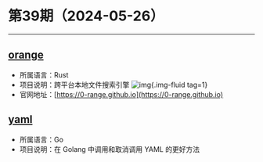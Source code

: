 # 第39期（2024-05-26）

---
## [orange](https://github.com/naaive/orange)
- 所属语言：Rust
- 项目说明：跨平台本地文件搜索引擎
![img](https://mirror.ghproxy.com/https://raw.githubusercontent.com/xiaoxuan6/weekly/main/docs/static/images/2024-05-26/1716707481.png){.img-fluid tag=1}
- 官网地址：[https://0-range.github.io](https://0-range.github.io)

## [yaml](https://github.com/ghodss/yaml)
- 所属语言：Go
- 项目说明：在 Golang 中调用和取消调用 YAML 的更好方法
